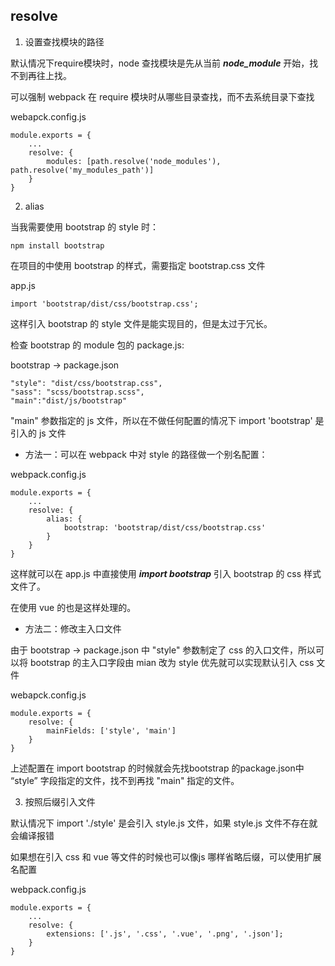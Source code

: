 ## resolve

1. 设置查找模块的路径

默认情况下require模块时，node 查找模块是先从当前 ***node_module*** 开始，找不到再往上找。

可以强制 webpack 在 require 模块时从哪些目录查找，而不去系统目录下查找

webapck.config.js
```
module.exports = {
	...
	resolve: {
		modules: [path.resolve('node_modules'), path.resolve('my_modules_path')]
	}
}
```


2. alias

当我需要使用 bootstrap 的 style 时：
```
npm install bootstrap
```
在项目的中使用 bootstrap 的样式，需要指定 bootstrap.css 文件

app.js
```
import 'bootstrap/dist/css/bootstrap.css';
```
这样引入 bootstrap 的 style 文件是能实现目的，但是太过于冗长。

检查 bootstrap 的 module 包的 package.js: 

bootstrap -> package.json
```
"style": "dist/css/bootstrap.css",
"sass": "scss/bootstrap.scss",
"main":"dist/js/bootstrap"
```

"main" 参数指定的 js 文件，所以在不做任何配置的情况下 import 'bootstrap' 是引入的 js 文件

* 方法一：可以在 webpack 中对 style 的路径做一个别名配置：

webpack.config.js
```
module.exports = {
	...
	resolve: {
		alias: {
			bootstrap: 'bootstrap/dist/css/bootstrap.css'
		}
	}
}
```
这样就可以在 app.js 中直接使用 ***import bootstrap***  引入 bootstrap 的 css 样式文件了。

在使用 vue 的也是这样处理的。

* 方法二：修改主入口文件

由于 bootstrap -> package.json 中 "style" 参数制定了 css 的入口文件，所以可以将 bootstrap 的主入口字段由 mian 改为 style 优先就可以实现默认引入 css 文件

webapck.config.js
```
module.exports = {
	resolve: {
		mainFields: ['style', 'main']
	}
}
```
上述配置在 import bootstrap 的时候就会先找bootstrap 的package.json中 “style” 字段指定的文件，找不到再找 "main" 指定的文件。

3. 按照后缀引入文件

默认情况下 import './style' 是会引入 style.js 文件，如果 style.js 文件不存在就会编译报错

如果想在引入 css 和 vue 等文件的时候也可以像js 哪样省略后缀，可以使用扩展名配置

webpack.config.js
```
module.exports = {
	...
	resolve: {
		extensions: ['.js', '.css', '.vue', '.png', '.json'];
	}
}
```

